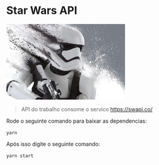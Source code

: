 # Star Wars API

<img src='./img/stormtrooper.jpg' height="200">

> API do trabalho consome o servico <https://swapi.co/>

Rode o seguinte comando para baixar as dependencias:

```
yarn
```

Após isso digite o seguinte comando:

```
yarn start
```